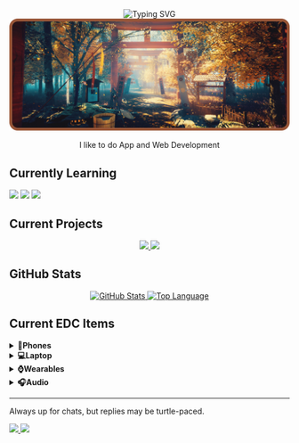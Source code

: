<div align="center">
    <img src="https://readme-typing-svg.demolab.com?font=Fira+Code&weight=600&size=25&duration=4000&pause=1000&color=C69D81&center=true&vCenter=true&random=false&width=450&lines=Hello+There!;I+am+Ritam+Sarkar+(21+y.o)" alt="Typing SVG" />
</div>
<div align="center">
    <img src="asset/git-header.png" tag="banner" />
<!--     <img src="asset/wanderer.png" height="400px" tag="Wanderer" /> -->
    <p>I like to do App and Web Development</p>
</div>

<h2>Currently Learning</h2>
<div>
    <img src="https://img.shields.io/badge/HTML-2a2a2a?style=for-the-badge&logo=html5" tag="HTML" />
    <img src="https://img.shields.io/badge/CSS-2a2a2a?style=for-the-badge&logo=css3&logoColor=1572B6" tag="CSS" />
    <img src="https://img.shields.io/badge/Javascript-2a2a2a?style=for-the-badge&logo=javascript" tag="JavaScript" />
</div>

<h2>Current Projects</h2>
<div align="center">
    <a href="https://github.com/RSGameTech/Genshin-Elements">
        <img src="https://github-readme-stats.vercel.app/api/pin/?username=RSGameTech&repo=Genshin-Elements&theme=github_dark" tag="Genshin Elements" />
    </a>
    <a href="https://github.com/RSGameTech/CodehubX">
        <img src="https://github-readme-stats.vercel.app/api/pin/?username=SIDDHU123M&repo=CodehubX&theme=github_dark" tag="CodeHubX" />
    </a>
</div>

<h2>GitHub Stats</h2>
<div align="center">
    <a href="https://github.com/RSGameTech">
        <img src="https://github-readme-stats.vercel.app/api?username=RSGameTech&count_private=true&show_icons=true&bg_color=091633&title_color=4BCADD&text_color=3C8DBC&icon_color=2E4D82&border_color=4BCADD" alt="GitHub Stats" />
    </a>
    <a href="">
        <img src="https://github-readme-stats.vercel.app/api/top-langs/?username=RSGameTech&langs_count=8&layout=compact&bg_color=091633&title_color=4BCADD&text_color=3C8DBC&icon_color=2E4D82&border_color=4BCADD" alt="Top Language" />
    </a>
</div>

<h2>Current EDC Items</h2>
<details>
    <summary><b>📱Phones</b></summary>

    Redmi 10 Prime (128GB/6GB) (Main)

</details>
<details>
    <summary><b>💻Laptop</b></summary>

    Lenovo LOQ 15IAX9

</details>
<details>
    <summary><b>⌚Wearables</b></summary>

    CMF Watch Pro

</details>
<details>
    <summary><b>🎧Audio</b></summary>

    KZ EDX Pro
    ├─Cable -> Stock 3.5mm Connector
    └─Eartip -> Stock

</details>

---

<p>Always up for chats, but replies may be turtle-paced.</p>
<div>
    <a href="">
        <img src="https://img.shields.io/badge/rsgametech0604-%23985638?style=flat&logo=instagram&logoColor=%23C69D81" tag="Instagram" />
    </a>
    <a href="https://www.youtube.com/@RSGameTechOfficial">
        <img src="https://img.shields.io/badge/RSGameTech-%23985638?style=flat&logo=youtube&logoColor=%23C69D81" tag="YouTube Channel" />
    </a>
</div>
